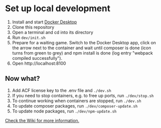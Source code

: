# Set up local development

1. Install and start [Docker Desktop](https://www.docker.com/products/docker-desktop)
1. Clone this repository
1. Open a terminal and cd into its directory
1. Run `dev/init.sh`
1. Prepare for a waiting game. Switch to the Docker Desktop app, click on the arrow next to the container and wait until composer is done (icon turns from green to grey) and npm install is done (log entry "webpack compiled successfully").
1. Open http://localhost:8100

## Now what?

1. Add ACF license key to the .env file and `./dev.sh`
1. If you need to stop containers, e.g. to free up ports, run `./dev/stop.sh`
1. To continue working when containers are stopped, run `./dev.sh`
1. To update composer packages, run `./dev/composer-update.sh`
1. To update node packages, run `./dev/npm-update.sh`

[Check the Wiki for more information.](https://github.com/Manstomper/wordpress-demo/wiki)
